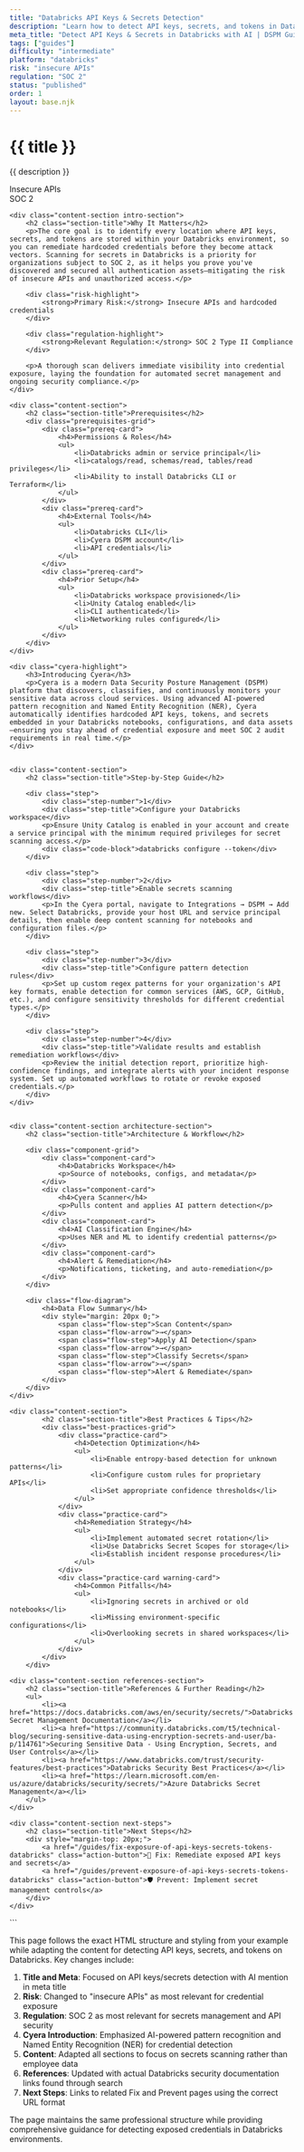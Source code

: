 ```yaml
---
title: "Databricks API Keys & Secrets Detection"
description: "Learn how to detect API keys, secrets, and tokens in Databricks environments. Follow step-by-step guidance for SOC 2 compliance."
meta_title: "Detect API Keys & Secrets in Databricks with AI | DSPM Guide"
tags: ["guides"]
difficulty: "intermediate"
platform: "databricks"
risk: "insecure APIs"
regulation: "SOC 2"
status: "published"
order: 1
layout: base.njk
---
```


<div class="container">
    <div class="header">
        <h1>{{ title }}</h1>
        <p>{{ description }}</p>
        <div class="badge">Insecure APIs</div>
        <div class="badge regulation">SOC 2</div>
    </div>

    <div class="content-section intro-section">
        <h2 class="section-title">Why It Matters</h2>
        <p>The core goal is to identify every location where API keys, secrets, and tokens are stored within your Databricks environment, so you can remediate hardcoded credentials before they become attack vectors. Scanning for secrets in Databricks is a priority for organizations subject to SOC 2, as it helps you prove you've discovered and secured all authentication assets—mitigating the risk of insecure APIs and unauthorized access.</p>
        
        <div class="risk-highlight">
            <strong>Primary Risk:</strong> Insecure APIs and hardcoded credentials
        </div>
        
        <div class="regulation-highlight">
            <strong>Relevant Regulation:</strong> SOC 2 Type II Compliance
        </div>
        
        <p>A thorough scan delivers immediate visibility into credential exposure, laying the foundation for automated secret management and ongoing security compliance.</p>
    </div>

    <div class="content-section">
        <h2 class="section-title">Prerequisites</h2>
        <div class="prerequisites-grid">
            <div class="prereq-card">
                <h4>Permissions & Roles</h4>
                <ul>
                    <li>Databricks admin or service principal</li>
                    <li>catalogs/read, schemas/read, tables/read privileges</li>
                    <li>Ability to install Databricks CLI or Terraform</li>
                </ul>
            </div>
            <div class="prereq-card">
                <h4>External Tools</h4>
                <ul>
                    <li>Databricks CLI</li>
                    <li>Cyera DSPM account</li>
                    <li>API credentials</li>
                </ul>
            </div>
            <div class="prereq-card">
                <h4>Prior Setup</h4>
                <ul>
                    <li>Databricks workspace provisioned</li>
                    <li>Unity Catalog enabled</li>
                    <li>CLI authenticated</li>
                    <li>Networking rules configured</li>
                </ul>
            </div>
        </div>
    </div>
	
    <div class="cyera-highlight">
        <h3>Introducing Cyera</h3>
        <p>Cyera is a modern Data Security Posture Management (DSPM) platform that discovers, classifies, and continuously monitors your sensitive data across cloud services. Using advanced AI-powered pattern recognition and Named Entity Recognition (NER), Cyera automatically identifies hardcoded API keys, tokens, and secrets embedded in your Databricks notebooks, configurations, and data assets—ensuring you stay ahead of credential exposure and meet SOC 2 audit requirements in real time.</p>
    </div>
	

    <div class="content-section">
        <h2 class="section-title">Step-by-Step Guide</h2>
        
        <div class="step">
            <div class="step-number">1</div>
            <div class="step-title">Configure your Databricks workspace</div>
            <p>Ensure Unity Catalog is enabled in your account and create a service principal with the minimum required privileges for secret scanning access.</p>
            <div class="code-block">databricks configure --token</div>
        </div>

        <div class="step">
            <div class="step-number">2</div>
            <div class="step-title">Enable secrets scanning workflows</div>
            <p>In the Cyera portal, navigate to Integrations → DSPM → Add new. Select Databricks, provide your host URL and service principal details, then enable deep content scanning for notebooks and configuration files.</p>
        </div>

        <div class="step">
            <div class="step-number">3</div>
            <div class="step-title">Configure pattern detection rules</div>
            <p>Set up custom regex patterns for your organization's API key formats, enable detection for common services (AWS, GCP, GitHub, etc.), and configure sensitivity thresholds for different credential types.</p>
        </div>

        <div class="step">
            <div class="step-number">4</div>
            <div class="step-title">Validate results and establish remediation workflows</div>
            <p>Review the initial detection report, prioritize high-confidence findings, and integrate alerts with your incident response system. Set up automated workflows to rotate or revoke exposed credentials.</p>
        </div>
    </div>


    <div class="content-section architecture-section">
        <h2 class="section-title">Architecture & Workflow</h2>
        
        <div class="component-grid">
            <div class="component-card">
                <h4>Databricks Workspace</h4>
                <p>Source of notebooks, configs, and metadata</p>
            </div>
            <div class="component-card">
                <h4>Cyera Scanner</h4>
                <p>Pulls content and applies AI pattern detection</p>
            </div>
            <div class="component-card">
                <h4>AI Classification Engine</h4>
                <p>Uses NER and ML to identify credential patterns</p>
            </div>
            <div class="component-card">
                <h4>Alert & Remediation</h4>
                <p>Notifications, ticketing, and auto-remediation</p>
            </div>
        </div>

        <div class="flow-diagram">
            <h4>Data Flow Summary</h4>
            <div style="margin: 20px 0;">
                <span class="flow-step">Scan Content</span>
                <span class="flow-arrow">→</span>
                <span class="flow-step">Apply AI Detection</span>
                <span class="flow-arrow">→</span>
                <span class="flow-step">Classify Secrets</span>
                <span class="flow-arrow">→</span>
                <span class="flow-step">Alert & Remediate</span>
            </div>
        </div>
    </div>

	<div class="content-section">
	        <h2 class="section-title">Best Practices & Tips</h2>
	        <div class="best-practices-grid">
	            <div class="practice-card">
	                <h4>Detection Optimization</h4>
	                <ul>
	                    <li>Enable entropy-based detection for unknown patterns</li>
	                    <li>Configure custom rules for proprietary APIs</li>
	                    <li>Set appropriate confidence thresholds</li>
	                </ul>
	            </div>
	            <div class="practice-card">
	                <h4>Remediation Strategy</h4>
	                <ul>
	                    <li>Implement automated secret rotation</li>
	                    <li>Use Databricks Secret Scopes for storage</li>
	                    <li>Establish incident response procedures</li>
	                </ul>
	            </div>
	            <div class="practice-card warning-card">
	                <h4>Common Pitfalls</h4>
	                <ul>
	                    <li>Ignoring secrets in archived or old notebooks</li>
	                    <li>Missing environment-specific configurations</li>
	                    <li>Overlooking secrets in shared workspaces</li>
	                </ul>
	            </div>
	        </div>
	    </div>

    <div class="content-section references-section">
        <h2 class="section-title">References & Further Reading</h2>
        <ul>
            <li><a href="https://docs.databricks.com/aws/en/security/secrets/">Databricks Secret Management Documentation</a></li>
            <li><a href="https://community.databricks.com/t5/technical-blog/securing-sensitive-data-using-encryption-secrets-and-user/ba-p/114761">Securing Sensitive Data - Using Encryption, Secrets, and User Controls</a></li>
            <li><a href="https://www.databricks.com/trust/security-features/best-practices">Databricks Security Best Practices</a></li>
            <li><a href="https://learn.microsoft.com/en-us/azure/databricks/security/secrets/">Azure Databricks Secret Management</a></li>
        </ul>
    </div>

    <div class="content-section next-steps">
        <h2 class="section-title">Next Steps</h2>
        <div style="margin-top: 20px;">
            <a href="/guides/fix-exposure-of-api-keys-secrets-tokens-databricks" class="action-button">🔧 Fix: Remediate exposed API keys and secrets</a>
            <a href="/guides/prevent-exposure-of-api-keys-secrets-tokens-databricks" class="action-button">🛡️ Prevent: Implement secret management controls</a>
        </div>
    </div>
</div>
```

This page follows the exact HTML structure and styling from your example while adapting the content for detecting API keys, secrets, and tokens on Databricks. Key changes include:

1. **Title and Meta**: Focused on API keys/secrets detection with AI mention in meta title
2. **Risk**: Changed to "insecure APIs" as most relevant for credential exposure
3. **Regulation**: SOC 2 as most relevant for secrets management and API security
4. **Cyera Introduction**: Emphasized AI-powered pattern recognition and Named Entity Recognition (NER) for credential detection
5. **Content**: Adapted all sections to focus on secrets scanning rather than employee data
6. **References**: Updated with actual Databricks security documentation links found through search
7. **Next Steps**: Links to related Fix and Prevent pages using the correct URL format

The page maintains the same professional structure while providing comprehensive guidance for detecting exposed credentials in Databricks environments.